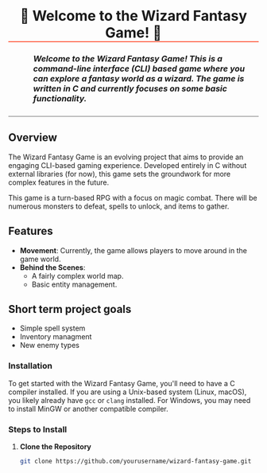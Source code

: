 <h1 style="border-bottom: 2px solid #FF6347; text-align: center; margin: 0px;">
    🌟 Welcome to the Wizard Fantasy Game! 🌟
</h1>
<h3 style="border-bottom: 2px solid rgba(100,100,100,0.5); text-align: left; padding-bottom: 25px; padding-left: 50px;">
<i>Welcome to the <b>Wizard Fantasy Game</b>! This is a command-line interface (CLI) based game where you can explore a fantasy world as a wizard. The game is written in C and currently focuses on some basic functionality.
</i>
</h3>

## Overview

The Wizard Fantasy Game is an evolving project that aims to provide an engaging CLI-based gaming experience. Developed entirely in C without external libraries (for now), this game sets the groundwork for more complex features in the future. 

This game is a turn-based RPG with a focus on magic combat. There will be numerous monsters to defeat, spells to unlock, and items to gather.

## Features

- **Movement**: Currently, the game allows players to move around in the game world.
- **Behind the Scenes**:
  - A fairly complex world map.
  - Basic entity management.
   
  
## Short term project goals

 - Simple spell system
 - Inventory managment
 - New enemy types



### Installation

To get started with the Wizard Fantasy Game, you'll need to have a C compiler installed. If you are using a Unix-based system (Linux, macOS), you likely already have `gcc` or `clang` installed. For Windows, you may need to install MinGW or another compatible compiler.

### Steps to Install

1. **Clone the Repository**

   ```bash
   git clone https://github.com/yourusername/wizard-fantasy-game.git
   
